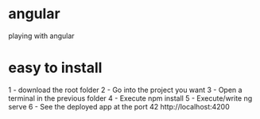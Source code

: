 # angular
playing with angular 

# easy to install
1 - download the root folder 
2 - Go into the project you want
3 - Open a terminal in the previous folder
4 - Execute npm install
5 - Execute/write ng serve
6 -  See the deployed app at the port 42  http://localhost:4200
